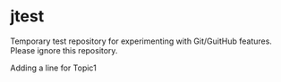 jtest
=====

Temporary test repository for experimenting with Git/GuitHub features. Please ignore this repository.

Adding a line for Topic1
